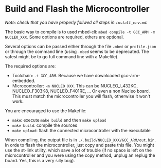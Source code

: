 
# Build and Flash the Microcontroller

*Note: check that you have properly follwed all steps in `install_env.md`.*

The basic way to compile is to used mbed-cli: `mbed compile -t GCC_ARM -m NUCLEO_XXX`. Some options are required, others are optional.

Several options can be passed either through the file `.mbed` or `profile.json` or through the command line (using `.mbed` seems to be deprecated. The safest might be to go full command line with a Makefile).

The required options are:
* Toolchain: `-t GCC_ARM`. Because we have downloaded gcc-arm-embedded.
* Microcontroller: `-m NUCLEO_XXX`. This can be NUCLEO_L432KC, NUCLEO_F303K8, NUCLEO_F401RE, ... Or even a non Nucleo board. This must match the microcontroller you will flash, otherwise it won't work.

You are encouraged to use the Makefile:
* `make`: execute `make build` and then `make upload`
* `make build`: compile the sources
* `make upload`: flash the connected microcontroller with the executable

When compiling, the output file is in `./.build/NUCLEO_XXX/GCC_ARM/out.bin`. In orde to flash the microcontroller, just copy and paste this file. You might use the st-link utility, which save a lot of trouble (if no space is left on the microcontroller and you were using the copy method, unplug an replug the board. Yes, this is a very silly bug).
